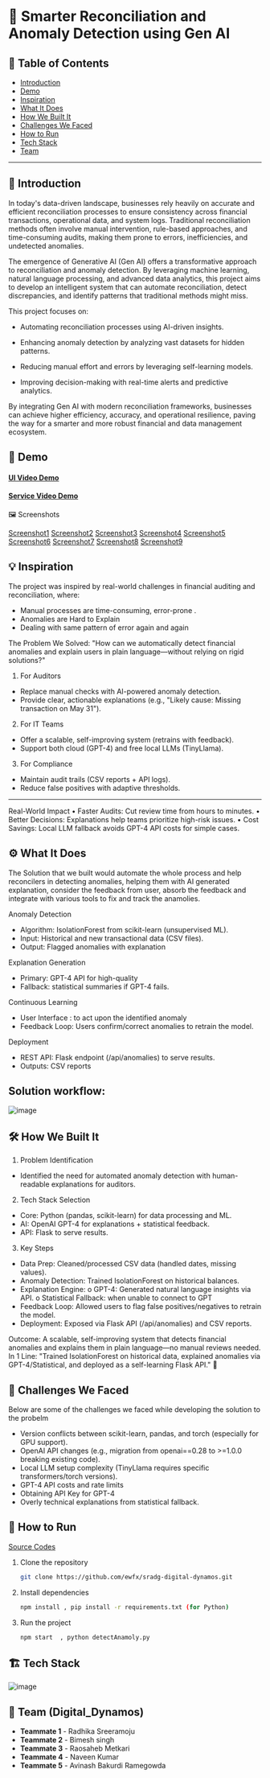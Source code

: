 # 🚀 Smarter Reconciliation and Anomaly Detection using Gen AI

## 📌 Table of Contents
- [Introduction](#introduction)
- [Demo](#demo)
- [Inspiration](#inspiration)
- [What It Does](#what-it-does)
- [How We Built It](#how-we-built-it)
- [Challenges We Faced](#challenges-we-faced)
- [How to Run](#how-to-run)
- [Tech Stack](#tech-stack)
- [Team](#team)

---

## 🎯 Introduction
In today's data-driven landscape, businesses rely heavily on accurate and efficient reconciliation processes to ensure consistency across financial transactions, operational data, and system logs. Traditional reconciliation methods often involve manual intervention, rule-based approaches, and time-consuming audits, making them prone to errors, inefficiencies, and undetected anomalies.

The emergence of Generative AI (Gen AI) offers a transformative approach to reconciliation and anomaly detection. By leveraging machine learning, natural language processing, and advanced data analytics, this project aims to develop an intelligent system that can automate reconciliation, detect discrepancies, and identify patterns that traditional methods might miss.

This project focuses on:

- Automating reconciliation processes using AI-driven insights.

- Enhancing anomaly detection by analyzing vast datasets for hidden patterns.

- Reducing manual effort and errors by leveraging self-learning models.

- Improving decision-making with real-time alerts and predictive analytics.

By integrating Gen AI with modern reconciliation frameworks, businesses can achieve higher efficiency, accuracy, and operational resilience, paving the way for a smarter and more robust financial and data management ecosystem.

## 🎥 Demo

#### [UI Video Demo](https://github.com/ewfx/sradg-digital-dynamos/blob/main/artifacts/demo/Demo_UI_Recording.mp4)
#### [Service Video Demo](https://github.com/ewfx/sradg-digital-dynamos/blob/main/artifacts/demo/Demo_Service_Recording.mp4)  

🖼️ Screenshots

 [Screenshot1](https://github.com/ewfx/sradg-digital-dynamos/blob/main/artifacts/demo/screenshots/Screenshot1.png)
 [Screenshot2](https://github.com/ewfx/sradg-digital-dynamos/blob/main/artifacts/demo/screenshots/Screenshot2.png)
 [Screenshot3](https://github.com/ewfx/sradg-digital-dynamos/blob/main/artifacts/demo/screenshots/Screenshot3.png)
 [Screenshot4](https://github.com/ewfx/sradg-digital-dynamos/blob/main/artifacts/demo/screenshots/Screenshot4.png)
 [Screenshot5](https://github.com/ewfx/sradg-digital-dynamos/blob/main/artifacts/demo/screenshots/Screenshot5.png)
 [Screenshot6](https://github.com/ewfx/sradg-digital-dynamos/blob/main/artifacts/demo/screenshots/Screenshot6.png)
 [Screenshot7](https://github.com/ewfx/sradg-digital-dynamos/blob/main/artifacts/demo/screenshots/Screenshot7.png)
 [Screenshot8](https://github.com/ewfx/sradg-digital-dynamos/blob/main/artifacts/demo/screenshots/Screenshot8.png)
 [Screenshot9](https://github.com/ewfx/sradg-digital-dynamos/blob/main/artifacts/demo/screenshots/Screenshot9.png)



## 💡 Inspiration

The project was inspired by real-world challenges in financial auditing and reconciliation, where:
-	Manual processes  are time-consuming, error-prone .
-  Anomalies are Hard to Explain
-  Dealing with same pattern of error again and again
  
The Problem We Solved:
"How can we automatically detect financial anomalies and explain users in plain language—without relying on rigid solutions?"
1.	For Auditors
-	Replace manual checks with AI-powered anomaly detection.
-	Provide clear, actionable explanations (e.g., "Likely cause: Missing transaction on May 31").

2.	For IT Teams
-	Offer a scalable, self-improving system (retrains with feedback).
-	Support both cloud (GPT-4) and free local LLMs (TinyLlama).
  
3.	For Compliance
-	Maintain audit trails (CSV reports + API logs).
-	Reduce false positives with adaptive thresholds.
________________________________________
Real-World Impact
•	Faster Audits: Cut review time from hours to minutes.
•	Better Decisions: Explanations help teams prioritize high-risk issues.
•	Cost Savings: Local LLM fallback avoids GPT-4 API costs for simple cases.

## ⚙️ What It Does
The Solution that we built would automate the whole process and help reconcilers in detecting anomalies, helping them with AI generated explanation, consider the feedback from user, absorb the feedback and integrate with various tools to fix and track the anamolies.

Anomaly Detection
- Algorithm: IsolationForest from scikit-learn (unsupervised ML).
- Input: Historical and new transactional data (CSV files).
- Output: Flagged anomalies with explanation

Explanation Generation
- Primary: GPT-4 API for high-quality
- Fallback: statistical summaries if GPT-4 fails.

Continuous Learning
- User Interface : to act upon the identified anomaly
- Feedback Loop: Users confirm/correct anomalies to retrain the model.

Deployment
- REST API: Flask endpoint (/api/anomalies) to serve results.
- Outputs: CSV reports

Solution workflow:
------------------
![image](https://github.com/user-attachments/assets/75b928d1-97ce-4c98-8943-76b0e99302c1)


## 🛠️ How We Built It

1. Problem Identification
- Identified the need for automated anomaly detection with human-readable explanations for auditors.
2. Tech Stack Selection
-	Core: Python (pandas, scikit-learn) for data processing and ML.
-	AI: OpenAI GPT-4 for explanations + statistical feedback.
-	API: Flask to serve results.
3. Key Steps
-	Data Prep: Cleaned/processed CSV data (handled dates, missing values).
-	Anomaly Detection: Trained IsolationForest on historical balances.
-	Explanation Engine:
o	GPT-4: Generated natural language insights via API.
o	Statistical Fallback: when unable to connect to GPT
-	Feedback Loop: Allowed users to flag false positives/negatives to retrain the model.
-	Deployment: Exposed via Flask API (/api/anomalies) and CSV reports.

Outcome: A scalable, self-improving system that detects financial anomalies and explains them in plain language—no manual reviews needed.
In 1 Line: "Trained IsolationForest on historical data, explained anomalies via GPT-4/Statistical, and deployed as a self-learning Flask API." 🚀


## 🚧 Challenges We Faced
Below are some of the challenges we faced while developing the solution to the probelm
- Version conflicts between scikit-learn, pandas, and torch (especially for GPU support).
- OpenAI API changes (e.g., migration from openai==0.28 to >=1.0.0 breaking existing code).
- Local LLM setup complexity (TinyLlama requires specific transformers/torch versions).
- GPT-4 API costs and rate limits
- Obtaining API Key for GPT-4
- Overly technical explanations from statistical fallback.



## 🏃 How to Run

[Source Codes](https://github.com/ewfx/sradg-digital-dynamos/tree/main/code)

1. Clone the repository  
   ```sh
   git clone https://github.com/ewfx/sradg-digital-dynamos.git
   ```
2. Install dependencies  
   ```sh
   npm install , pip install -r requirements.txt (for Python)
   ```
3. Run the project  
   ```sh
   npm start  , python detectAnamoly.py
   ```

## 🏗️ Tech Stack
![image](https://github.com/user-attachments/assets/cf9c278e-115d-4c0e-a3ff-116bb19cb376)


## 👥 Team (Digital_Dynamos)
- **Teammate 1** - Radhika Sreeramoju
- **Teammate 2** - Bimesh singh
- **Teammate 3** - Raosaheb Metkari
- **Teammate 4** - Naveen Kumar
- **Teammate 5** - Avinash Bakurdi Ramegowda


